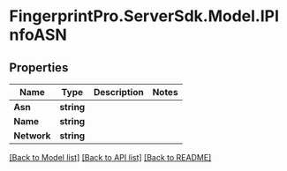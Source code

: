 # FingerprintPro.ServerSdk.Model.IPInfoASN
## Properties

Name | Type | Description | Notes
------------ | ------------- | ------------- | -------------
**Asn** | **string** |  | 
**Name** | **string** |  | 
**Network** | **string** |  | 

[[Back to Model list]](../README.md#documentation-for-models) [[Back to API list]](../README.md#documentation-for-api-endpoints) [[Back to README]](../README.md)


